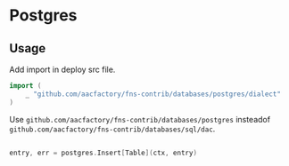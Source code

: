 # Postgres

## Usage

Add import in deploy src file.
```go
import (
	_ "github.com/aacfactory/fns-contrib/databases/postgres/dialect"
)
```

Use `github.com/aacfactory/fns-contrib/databases/postgres` insteadof `github.com/aacfactory/fns-contrib/databases/sql/dac`.
```go

entry, err = postgres.Insert[Table](ctx, entry)

```
